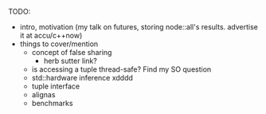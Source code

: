 


<style>
.inline-link
{
    font-size: small;
    margin-top: -2.6em;
    text-align: right;
    font-weight: bold;
}
</style>

TODO:
* intro, motivation (my talk on futures, storing node::all's results. advertise it at accu/c++now)
* things to cover/mention
    * concept of false sharing
        * herb sutter link? 
    * is accessing a tuple thread-safe? Find my SO question
    * std::hardware inference xdddd
    * tuple interface
    * alignas
    * benchmarks